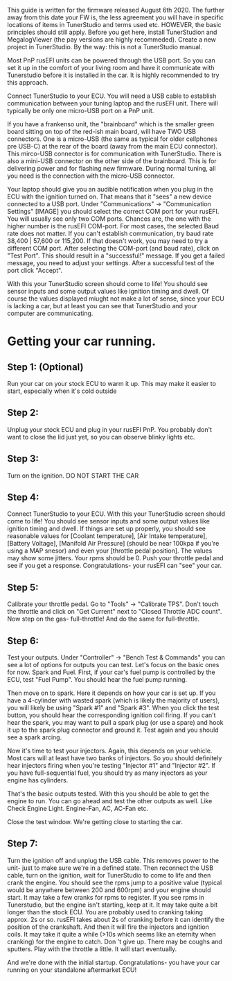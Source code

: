 This guide is written for the firmware released August 6th 2020. The further away from this date your FW is, the less agreement you will have in specific locations of items in TunerStudio and terms used etc. HOWEVER, the basic principles should still apply. Before you get here, install TunerStudion and MegalogViewer (the pay versions are highly recommeded). Create a new project in TunerStudio. By the way: this is not a TunerStudio manual. 

Most PnP rusEFI units can be powered through the USB port. So you can set it up in the comfort of your living room and have it communicate with Tunerstudio before it is installed in the car. It is highly recommended to try this approach. 

Connect TunerStudio to your ECU. You will need a USB cable to establish communication between your tuning laptop and the rusEFI unit. There will typically be only one micro-USB port on a PnP unit.

If you have a frankenso unit, the "brainboard" which is the smaller green board sitting on top of the red-ish main board, will have TWO USB connectors. One is a micro-USB (the same as typical for older cellphones pre USB-C) at the rear of the board (away from the main ECU connector). This mirco-USB connector is for communication with TunerStudio. There is also a mini-USB connector on the other side of the brainboard. This is for delivering power and for flashing new firmware. During normal tuning, all you need is the connection with the micro-USB connector. 

Your laptop should give you an audible notification when you plug in the ECU with the ignition turned on. That means that it "sees" a new device connected to a USB port.
Under "Communications" -> "Communication Settings" [IMAGE] you should select the correct COM port for your rusEFI. You will usually see only two COM ports. Chances are, the one with the higher number is the rusEFI COM-port. For most cases, the selected Baud rate does not matter. If you can't establish communication, try baud rate 38,400 | 57,600 or 115,200. If that doesn't work, you may need to try a different COM port. 
After selecting the COM-port (and baud rate), click on "Test Port". This should result in a "successful!" message. If you get a failed message, you need to adjust your settings. After a successful test of the port click "Accept".

With this your TunerStudio screen should come to life! You should see sensor inputs and some output values like ignition timing and dwell. Of course the values displayed miught not make a lot of sense, since your ECU is lacking a car, but at least you can see that TunerStudio and your computer are communicating.

# Getting your car running.

## Step 1: (Optional) 
Run your car on your stock ECU to warm it up. This may make it easier to start, especially when it's cold outside

## Step 2:
Unplug your stock ECU and plug in your rusEFI PnP. You probably don't want to close the lid just yet, so you can observe blinky lights etc. 

## Step 3: 
Turn on the ignition. DO NOT START THE CAR

## Step 4:
Connect TunerStudio to your ECU. 
With this your TunerStudio screen should come to life! You should see sensor inputs and some output values like ignition timing and dwell. If things are set up properly, you should see reasonable values for [Coolant temperature], [Air Intake temperature], [Battery Voltage], [Manifold Air Pressure] (should be near 100kpa if you're using a MAP snesor) and even your [throttle pedal position]. The values may show some jitters. Your rpms should be 0. Push your throttle pedal and see if you get a response. Congratulations- your rusEFI can "see" your car.

## Step 5:
Calibrate your throttle pedal. Go to "Tools" -> "Calibrate TPS". Don't touch the throttle and click on "Get Current" next to "Closed Throttle ADC count". Now step on the gas- full-throttle! And do the same for full-throttle.

## Step 6:
Test your outputs. Under "Controller" -> "Bench Test & Commands" you can see a lot of options for outputs you can test. Let's focus on the basic ones for now. Spark and Fuel. First, if your car's fuel pump is controlled by the ECU, test "Fuel Pump". You should hear the fuel pump running. 

Then move on to spark. Here it depends on how your car is set up. If you have a 4-cylinder with wasted spark (which is likely the majority of users), you will likely be using "Spark #1" and "Spark #3". When you click the test button, you should hear the corresponding ignition coil firing. If you can't hear the spark, you may want to pull a spark plug (or use a spare) and hook it up to the spark plug connector and ground it. Test again and you should see a spark arcing.

Now it's time to test your injectors. Again, this depends on your vehicle. Most cars will at least have two banks of injectors. So you should definitely hear injectors firing when you're testing "Injector #1" and "Injector #2". If you have full-sequential fuel, you should try as many injectors as your engine has cylinders.

That's the basic outputs tested. With this you should be able to get the engine to run. You can go ahead and test the other outputs as well. Like Check Engine Light. Engine-Fan, AC, AC-Fan etc.

Close the test window. We're getting close to starting the car. 

## Step 7:
Turn the ignition off and unplug the USB cable. This removes power to the unit- just to make sure we're in a defined state. Then reconnect the USB cable, turn on the ignition, wait for TunerStudio to come to life and then crank the engine. You should see the rpms jump to a positive value (typical would be anywhere between 200 and 600rpm) and your engine should start. It may take a few cranks for rpms to register. If you see rpms in Tunerstudio, but the engine isn't starting, keep at it. It may take quite a bit longer than the stock ECU. You are probably used to cranking taking approx. 2s or so. rusEFI takes about 2s of cranking before it can identify the position of the crankshaft. And then it will fire the injectors and ignition coils. It may take it quite a while (>10s which seems like an eternity when cranking) for the engine to catch. Don 't give up. There may be coughs and sputters. Play with the throttle a little. It will start eventually.

And we're done with the initial startup. Congratulations- you have your car running on your standalone aftermarket ECU!